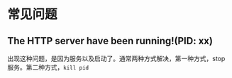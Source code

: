 # 常见问题

## The HTTP server have been running!(PID: xx) 

出现这种问题，是因为服务以及启动了。通常两种方式解决，第一种方式，stop 服务。第二种方式，`kill pid`
